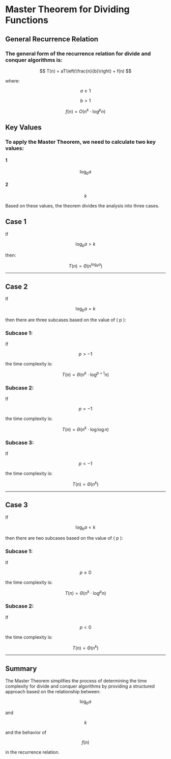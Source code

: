 # Master Theorem for Dividing Functions

## General Recurrence Relation

###  The general form of the recurrence relation for divide and conquer algorithms is:

$$
T(n) = aT\left(\frac{n}{b}\right) + f(n)
$$

where:

$$
a \geq 1
$$

$$
b > 1
$$

$$
f(n) = O\left(n^k \cdot \log^p n\right)
$$

## Key Values

### To apply the Master Theorem, we need to calculate two key values:

#### 1

$$
\log_b a
$$

#### 2

$$
k
$$

Based on these values, the theorem divides the analysis into three cases.

## **Case 1**

If 

$$
\log_b a > k
$$

then:

$$
T(n) = \Theta\left(n^{\log_b a}\right)
$$

----

## **Case 2**

If 

$$
\log_b a = k
$$

then there are three subcases based on the value of  \( p \):

### **Subcase 1:**
If 

$$
p > -1
$$

   the time complexity is:

   $$
   T(n) = \Theta\left(n^k \cdot \log^{p+1} n\right)
   $$
   
### **Subcase 2:**
If 

$$
p = -1
$$

   the time complexity is:

   $$
   T(n) = \Theta\left(n^k \cdot \log \log n\right)
   $$
   


### **Subcase 3:**
If 

$$
p < -1
$$

   the time complexity is:

   $$ 
   T(n) = \Theta\left(n^k\right)
   $$

---

## **Case 3**

If 

$$
\log_b a < k
$$

 then there are two subcases based on the value of  \( p \):

### **Subcase 1:**
If 

$$
p \geq 0
$$

   the time complexity is:

   $$
   T(n) = \Theta\left(n^k \cdot \log^p n\right)
   $$


### **Subcase 2:**
 If 

$$
p < 0
$$

   the time complexity is:

   $$
   T(n) = \Theta\left(n^k\right)
   $$

---

## Summary

The Master Theorem simplifies the process of determining the time complexity for divide and conquer algorithms by providing a structured approach based on the relationship between:

$$
\log_b a
$$

and 

$$
k
$$

and the behavior of 

$$
f(n)
$$

in the recurrence relation.



